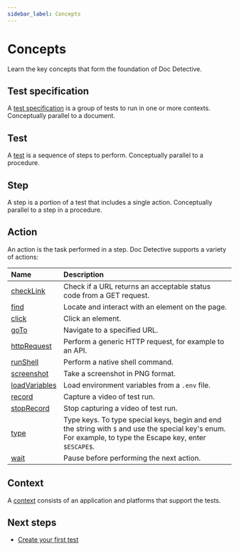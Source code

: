 ```yaml
---
sidebar_label: Concepts
---
```

# Concepts

Learn the key concepts that form the foundation of Doc Detective.

## Test specification

A [test specification](/docs/references/schemas/specification) is a group of tests to run in one or more contexts. Conceptually parallel to a document.

## Test

A [test](/docs/get-started/tests/index.md) is a sequence of steps to perform. Conceptually parallel to a procedure.

## Step

A step is a portion of a test that includes a single action. Conceptually parallel to a step in a procedure.

## Action

An action is the task performed in a step. Doc Detective supports a variety of actions:

| Name                                                        | Description                                                                                                                                               |
| :---------------------------------------------------------- | :-------------------------------------------------------------------------------------------------------------------------------------------------------- |
| [checkLink](/docs/get-started/actions/checkLink.md)         | Check if a URL returns an acceptable status code from a GET request.                                                                                      |
| [find](/docs/get-started/actions/find.md)                   | Locate and interact with an element on the page.                                                                                                          |
| [click](/docs/get-started/actions/click.md)                 | Click an element.                                                                                                                                         |
| [goTo](/docs/get-started/actions/goTo.md)                   | Navigate to a specified URL.                                                                                                                              |
| [httpRequest](/docs/get-started/actions/httpRequest.md)     | Perform a generic HTTP request, for example to an API.                                                                                                    |
| [runShell](/docs/get-started/actions/runShell.md)           | Perform a native shell command.                                                                                                                           |
| [screenshot](/docs/get-started/actions/screenshot.md)       | Take a screenshot in PNG format.                                                                                                                          |
| [loadVariables](/docs/get-started/actions/loadVariables.md) | Load environment variables from a `.env` file.                                                                                                            |
| [record](/docs/get-started/actions/record.md)               | Capture a video of test run.                                                                                                                              |
| [stopRecord](/docs/get-started/actions/stopRecord.md)       | Stop capturing a video of test run.                                                                                                                       |
| [type](/docs/get-started/actions/type.md)                   | Type keys. To type special keys, begin and end the string with `$` and use the special key's enum. For example, to type the Escape key, enter `$ESCAPE$`. |
| [wait](/docs/get-started/actions/wait.md)                   | Pause before performing the next action.                                                                                                                  |

## Context

A [context](/docs/references/schemas/context.md) consists of an application and platforms that support the tests.

## Next steps

- [Create your first test](/docs/get-started/create-your-first-test.md)

